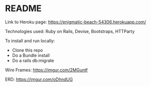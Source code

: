 # README

Link to Heroku page: https://enigmatic-beach-54306.herokuapp.com/

Technologies used: Ruby on Rails, Devise, Bootstraps, HTTParty

To install and run locally:
 * Clone this repo
 * Do a Bundle install
 * Do a rails db:migrate

 Wire Frames:  https://imgur.com/2MGuntf

 ERD: https://imgur.com/oDhndUG

